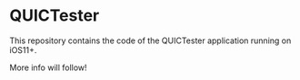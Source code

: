 # QUICTester #

This repository contains the code of the QUICTester application running on iOS11+.

More info will follow!
